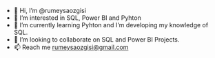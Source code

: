 - 👋 Hi, I’m @rumeysaozgisi
- 👀 I’m interested in SQL, Power BI and Pyhton
- 🌱 I’m currently learning Pyhton and I'm developing my knowledge of SQL.
- 💞️ I’m looking to collaborate on SQL and Power BI Projects. 
- 📫 Reach me rumeysaozgisi@gmail.com

<!---
rumeysaozgisi/rumeysaozgisi is a ✨ special ✨ repository because its `README.md` (this file) appears on your GitHub profile.
You can click the Preview link to take a look at your changes.
--->
